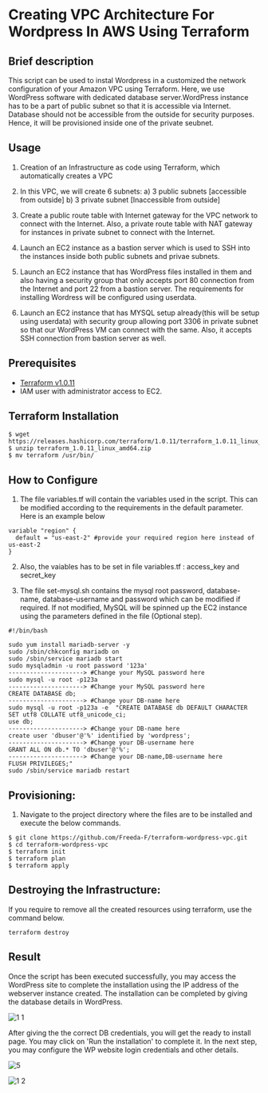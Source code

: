 # Creating VPC Architecture For Wordpress In AWS Using Terraform

## Brief description
This script can be used to instal Wordpress in a customized the network configuration of your Amazon VPC using Terraform. Here, we use WordPress software with dedicated database server.WordPress instance has to be a part of public subnet so that it is accessible via Internet. Database should not be accessible from the outside for security purposes. Hence, it will be provisioned inside one of the private seubnet.


## Usage

1) Creation of an Infrastructure as code using Terraform, which automatically creates a VPC

2) In this VPC, we will create 6 subnets: a) 3 public subnets [accessible from outside] b) 3 private subnet [Inaccessible from outside]

3) Create a public route table with Internet gateway for the VPC network to connect with the Internet. Also, a private route table with NAT gateway for instances in private subnet to connect with the Internet.

4) Launch an EC2 instance as a bastion server which is used to SSH into the instances inside both public subnets and privae subnets.

5) Launch an EC2 instance that has WordPress files installed in them and also having a security group that only accepts port 80 connection from the Internet and port 22 from a bastion server. The requirements for installing Wordress will be configured using userdata.

6) Launch an EC2 instance that has MYSQL setup already(this will be setup using userdata) with security group allowing port 3306 in private subnet so that our WordPress VM can connect with the same. Also, it accepts SSH connection from bastion server as well.

## Prerequisites

- [Terraform v1.0.11](https://www.terraform.io/downloads.html)
- IAM user with administrator access to EC2.

## Terraform Installation

```
$ wget https://releases.hashicorp.com/terraform/1.0.11/terraform_1.0.11_linux_amd64.zip
$ unzip terraform_1.0.11_linux_amd64.zip
$ mv terraform /usr/bin/
```
## How to Configure

1. The file variables.tf will contain the variables used in the script. This can be modified according to the requirements in the default parameter. Here is an example below
```
variable "region" {
  default = "us-east-2" #provide your required region here instead of us-east-2
}
```
2. Also, the vaiables has to be set in file variables.tf : access_key and secret_key

3. The file set-mysql.sh contains the mysql root password, database-name, database-username and password which can be modified if required. If not modified, MySQL will be spinned up the EC2 instance using the parameters defined in the file (Optional step).
```
#!/bin/bash

sudo yum install mariadb-server -y
sudo /sbin/chkconfig mariadb on
sudo /sbin/service mariadb start
sudo mysqladmin -u root password '123a'                                 ---------------------> #Change your MySQL password here
sudo mysql -u root -p123a                                               ---------------------> #Change your MySQL password here
CREATE DATABASE db;                                                     ---------------------> #Change your DB-name here
sudo mysql -u root -p123a -e  "CREATE DATABASE db DEFAULT CHARACTER SET utf8 COLLATE utf8_unicode_ci;
use db;                                                                 ---------------------> #Change your DB-name here
create user 'dbuser'@'%' identified by 'wordpress';                    ---------------------> #Change your DB-username here
GRANT ALL ON db.* TO 'dbuser'@'%';                                     ---------------------> #Change your DB-name,DB-username here
FLUSH PRIVILEGES;"
sudo /sbin/service mariadb restart
```

## Provisioning:

1. Navigate to the project directory where the files are to be installed and execute the below commands.

```
$ git clone https://github.com/Freeda-F/terraform-wordpress-vpc.git
$ cd terraform-wordpress-vpc
$ terraform init
$ terraform plan
$ terraform apply
```

## Destroying the Infrastructure:

If you require to remove all the created resources using terraform, use the command below.
```
terraform destroy
```

## Result 

Once the script has been executed successfully, you may access the WordPress site to complete the installation using the IP address of the webserver instance created. The installation can be completed by giving the database details in WordPress. 

![1 1](https://user-images.githubusercontent.com/93197553/144802139-6bc7e061-2bb1-4209-8286-66c56fb29b5b.PNG)


After giving the the correct DB credentials, you will get the ready to install page. You may click on 'Run the installation' to complete it. In the next step, you may configure the WP website login credentials and other details.

![5](https://user-images.githubusercontent.com/93197553/144802256-07ccd087-cf33-4277-a981-2655d12327da.PNG)

![1 2](https://user-images.githubusercontent.com/93197553/144802195-77ecc0d4-d8b6-4dcc-8866-00cc532bce58.PNG)

